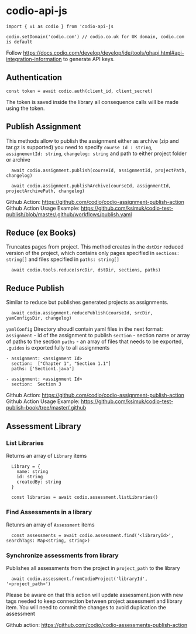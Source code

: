 # codio-api-js
```
import { v1 as codio } from 'codio-api-js

codio.setDomain('codio.com') // codio.co.uk for UK domain, codio.com is default
```

Follow https://docs.codio.com/develop/develop/ide/tools/ghapi.html#api-integration-information to generate
API keys.

## Authentication
```
const token = await codio.auth(client_id, client_secret)
```

The token is saved inside the library all consequence calls will be made using the token.


## Publish Assignment
This methods allow to publish the assignment either as archive (zip and tar.gz is supported)
you need to specify `course Id : string`, `assignementId: string`, `changelog: string` and path to either project folder or archive
```
  await codio.assignment.publish(courseId, assignmentId, projectPath, changelog)

  await codio.assignment.publishArchive(courseId, assignmentId, projectArchivePath, changelog)

```

Github Action: https://github.com/codio/codio-assignment-publish-action
Github Action Usage Example: https://github.com/ksimuk/codio-test-publish/blob/master/.github/workflows/publish.yaml

## Reduce (ex Books)
Truncates pages from project. This method creates in the `dstDir` reduced version of the project, 
which contains only pages specified in `sections: string[]` and files specified in `paths: string[]`
```
  await codio.tools.reduce(srcDir, dstDir, sections, paths)
```

## Reduce Publish
Similar to reduce but publishes generated projects as assignments.
```
  await codio.assignment.reducePublish(courseId, srcDir, yamConfigsDir, changelog)
```
`yamlConfig` Directory shoudl contain yaml files in the next format:
`assignment` - id of the assignment to publish
`section` - section name or array of paths to the section
`paths` - an array of files that needs to be exported, `.guides` is exported fully to all assignments

```
- assignment: <assignment Id>
  section:  ["Chapter 1", "Section 1.1"]
  paths: ['Section1.java'] 
  
- assignment: <assignment Id>
  section:  Section 3

```

Github Action: https://github.com/codio/codio-assignment-publish-action
Github Action Usage Example: https://github.com/ksimuk/codio-test-publish-book/tree/master/.github

## Assessment Library

### List Libraries

Returns an array of `Library` items
```
  Library = {
    name: string
    id: string
    createdBy: string
  }

  const libraries = await codio.assessment.listLibraries()
```

### Find Assessments in a library

Retunrs an array of `Assessment` items
```
  const assessments = await codio.assessment.find('<libraryId>', searchTags: Map<string, string>)
```

### Synchronize assessments from library

Publishes all assessments from the project in `project_path` to the library
```
  await codio.assessment.fromCodioProject('libraryId', '<project_path>')
```

Please be aware on that this action will update assessment.json with new tags 
needed to keep connection between project assessment and library item. You will 
need to commit the changes to avoid duplication the assessment

Github action: https://github.com/codio/codio-assessments-publish-action
